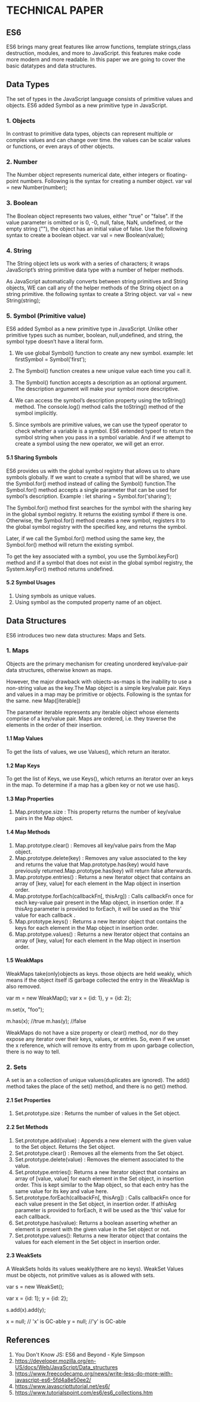 # TECHNICAL PAPER

## ES6 

ES6 brings many great features like arrow functions, template strings,class destruction, modules, and more to JavaScript. this features make code more modern and more  readable.
In this paper we are going to cover the basic datatypes and data structures.

## Data Types

 The set of types in the JavaScript language consists of primitive values and objects. ES6 added Symbol as a new primitive type in JavaScript.

 ### 1. Objects

 In contrast to primitive data types, objects can represent multiple or complex values and can change over time. the values can be scalar values or functions, or even arays of other objects.


 ### 2. Number

 The Number object represents numerical date, either integers or floating-point numbers.
     Following is the syntax for creating a number object.
     var val = new Number(number);

 ### 3. Boolean

 The Boolean object represents two values, either "true" or "false". If the value parameter is omitted or is 0, -0, null, false, NaN, undefined, or the empty string (""), the object has an initial value of false.
     Use the following syntax to create a boolean object.
     var val = new Boolean(value);

 ### 4. String

 The String object lets us work with a series of characters; it wraps JavaScript’s string primitive data type with a number of helper methods.

 As JavaScript automatically converts between string primitives and String objects, WE can call any of the helper methods of the String object on a string primitive.
      the following syntax to create a String object.
      var val = new String(string);

 ### 5. Symbol (Primitive value)

 ES6 added Symbol as a new primitive type in JavaScript. Unlike other primitive types such as number, boolean, null,undefined, and string, the symbol type doesn’t have a literal form.
 1. We use global Symbol() function to create any new symbol.
    example:
    let firstSymbol = Symbol('first');
 2. The Symbol() function creates a new unique value each time you call it.
   
 3. The Symbol() function accepts a description as an optional argument. The description argument will make your symbol more descriptive.
   
 4. We can access the symbol’s description property using the toString() method. The console.log() method calls the toString() method of the symbol implicitly.
   
 5. Since symbols are primitive values, we can use the  typeof operator to check whether a variable is a symbol. ES6 extended  typeof to return the symbol string when you pass in a symbol variable. And if we attempt to create a symbol using the new operator, we will get an error.

 #### 5.1 Sharing Symbols

 ES6 provides us with the global symbol registry that allows us to share symbols globally. If we want to create a symbol that will be shared, we use the Symbol.for() method instead of calling the Symbol() function.The Symbol.for() method accepts a single parameter that can be used for symbol’s description.
      Example : 
      let sharing = Symbol.for('sharing');

 The Symbol.for() method first searches for the symbol with the sharing key in the global symbol registry. It returns the existing symbol if there is one. Otherwise, the Symbol.for() method creates a new symbol, registers it to the global symbol registry with the specified key, and returns the symbol.

 Later, if we call the Symbol.for() method using the same key, the Symbol.for() method will return the existing symbol.

 To get the key associated with a symbol, you use the Symbol.keyFor() method and if a symbol that does not exist in the global symbol registry, the System.keyFor() method returns undefined.

 #### 5.2 Symbol Usages

 1. Using symbols as unique values.
 2. Using symbol as the computed property name of an object.



## Data Structures

 ES6 introduces two new data structures: Maps and Sets.

 ### 1. Maps 

 Objects are the primary mechanism for creating unordered key/value-pair data structures, otherwise known as maps.
 
 However, the major drawback with objects-as-maps is the inability to use a non-string value as the key.The Map object is a simple key/value pair. Keys and values in a map may be primitive or objects.
      Following is the syntax for the same.
      new Map([iterable])

 The parameter iterable represents any iterable object whose elements comprise of a key/value pair. Maps are ordered, i.e. they traverse the elements in the order of their insertion.

 #### 1.1 Map Values

 To get the lists of values, we use Values(), which return an iterator.

 #### 1.2 Map Keys

 To get the list of Keys, we use Keys(), which returns an iterator over an keys in the map. To determine if a map has a giben key or not we use has().

 #### 1.3 Map Properties

 1. Map.prototype.size : This property returns the number of key/value pairs in the Map object.

 #### 1.4 Map Methods

 1. Map.prototype.clear() : Removes all key/value pairs from the Map object.
 2. Map.prototype.delete(key) : Removes any value associated to the key and returns the value that Map.prototype.has(key) would have previously returned.Map.prototype.has(key) will return false afterwards.
 3. Map.prototype.entries() : Returns a new Iterator object that contains an array of [key, value] for each element in the Map object in insertion order.
 4. Map.prototype.forEach(callbackFn[, thisArg]) : Calls callbackFn once for each key-value pair present in the Map object, in insertion order. If a thisArg parameter is provided to forEach, it will be used as the ‘this’ value for each callback .
 5. Map.prototype.keys() : Returns a new Iterator object that contains the keys for each element in the Map object in insertion order.
 6. Map.prototype.values() : Returns a new Iterator object that contains an array of [key, value] for each element in the Map object in insertion order.

 #### 1.5 WeakMaps

 WeakMaps take(only)objects as keys. those objects are held weakly, which means if the object itself iS garbage collected the entry in the WeakMap is also removed.

 var m = new WeakMap();
 var x = {id: 1},
     y = {id: 2};

 m.set(x, "foo");

 m.has(x); //true
 m.has(y); //false

WeakMaps do not have a size property or clear() method, nor do they expose any iterator over their keys, values, or entries. So, even if we unset the x reference, which will remove its entry from m upon garbage collection, there is no way to tell.

 ### 2. Sets

 A set is an a collection of unique values(duplicates are ignored). The add() method takes the place of the set() method, and there is no get() method.

 #### 2.1 Set Properties

 1. Set.prototype.size : Returns the number of values in the Set object.
   
 #### 2.2 Set Methods

 1. Set.prototype.add(value) : Appends a new element with the given value to the Set object. Returns the Set object.
 2. Set.prototype.clear() : Removes all the elements from the Set object.
 3. Set.prototype.delete(value) : Removes the element associated to the value.
 4. Set.prototype.entries(): Returns a new Iterator object that contains an array of [value, value] for each element in the Set object, in insertion order. This is kept similar to the Map object, so that each entry has the same value for its key and value here.
 5. Set.prototype.forEach(callbackFn[, thisArg]) : Calls callbackFn once for each value present in the Set object, in insertion order. If athisArg parameter is provided to forEach, it will be used as the ‘this’ value for each callback.
 6. Set.prototype.has(value): Returns a boolean asserting whether an element is present with the given value in the Set object or not.
 7. Set.prototype.values(): Returns a new Iterator object that contains the values for each element in the Set object in insertion order.
   
 #### 2.3 WeakSets
 A WeakSets holds its values weakly(there are no keys). WeakSet Values must be objects, not primitive values as is allowed with sets.

 var s = new WeakSet();

 var x = {id: 1};
     y = {id: 2};

 s.add(x).add(y);

 x = null;     // 'x' is GC-able
 y = null;     //'y' is GC-able

## References 
 
 1. You Don't Know JS: ES6 and Beyond - Kyle Simpson
 2. https://developer.mozilla.org/en-US/docs/Web/JavaScript/Data_structures
 3. https://www.freecodecamp.org/news/write-less-do-more-with-javascript-es6-5fd4a8e50ee2/
 4. https://www.javascripttutorial.net/es6/
 5. https://www.tutorialspoint.com/es6/es6_collections.htm
